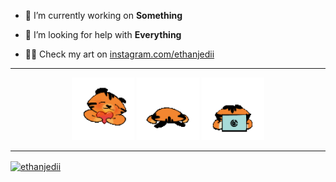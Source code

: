 - 🔭 I’m currently working on **Something**

- 🤝 I’m looking for help with **Everything**

- 👨‍💻 Check my art on [instagram.com/ethanjedii](https://instagram.com/ethanjedii)

---
<div align="center">
  <img src="Caleb_Heart+nobg.gif" alt="GIF 1" width="100" />
  <img src="caleb_distressed+nobg.gif" alt="GIF 2" width="100" />
  <img src="caleb_kapoy+nobg.gif" alt="GIF 3" width="100" />
</div>

---
<a href="https://instagram.com/ethanjedii" target="blank"><img align="center" src="https://raw.githubusercontent.com/rahuldkjain/github-profile-readme-generator/master/src/images/icons/Social/instagram.svg" alt="ethanjedii" height="30" width="40" /></a>
</p>